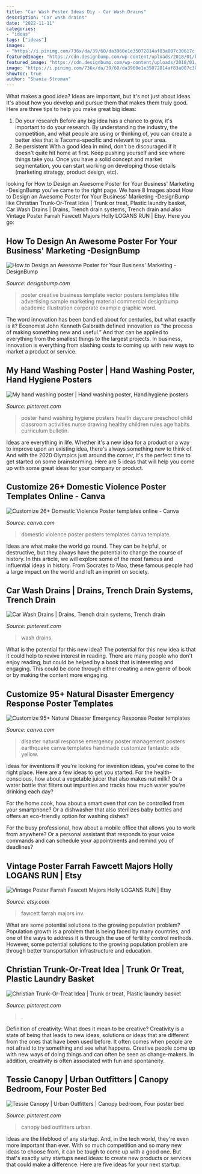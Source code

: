 ```yaml
---
title: "Car Wash Poster Ideas Diy - Car Wash Drains"
description: "Car wash drains"
date: "2022-11-11"
categories:
- "ideas"
tags: ["ideas"]
images:
- "https://i.pinimg.com/736x/da/39/60/da3960e1e35072814af83a007c30617c--hand-washing-poster-preschool-ideas.jpg"
featuredImage: "https://cdn.designbump.com/wp-content/uploads/2018/01/businessposter.jpg"
featured_image: "https://cdn.designbump.com/wp-content/uploads/2018/01/businessposter.jpg"
image: "https://i.pinimg.com/736x/da/39/60/da3960e1e35072814af83a007c30617c--hand-washing-poster-preschool-ideas.jpg"
ShowToc: true
author: "Shania Stroman"
---
```



What makes a good idea?
Ideas are important, but it's not just about ideas. It's about how you develop and pursue them that makes them truly good. Here are three tips to help you make great big ideas:
1. Do your research 
Before any big idea has a chance to grow, it's important to do your research. By understanding the industry, the competition, and what people are using or thinking of, you can create a better idea that is Tacoma-specific and relevant to your area. 
2. Be persistent 
With a good idea in mind, don't be discouraged if it doesn't quite hit home at first. Keep pushing yourself and see where things take you. Once you have a solid concept and market segmentation, you can start working on developing those details (marketing strategy, product design, etc). 

	

		
looking for How to Design an Awesome Poster for Your Business&#039; Marketing -DesignBump you've came to the right page. We have 8 Images about How to Design an Awesome Poster for Your Business&#039; Marketing -DesignBump like Christian Trunk-Or-Treat Idea | Trunk or treat, Plastic laundry basket, Car Wash Drains | Drains, Trench drain systems, Trench drain and also Vintage Poster Farrah Fawcett Majors Holly LOGANS RUN | Etsy. Here you go:
		
    
## How To Design An Awesome Poster For Your Business&#039; Marketing -DesignBump

<img loading=lazy src="https://cdn.designbump.com/wp-content/uploads/2018/01/businessposter.jpg" onerror="this.onerror=null;this.src='https://tse4.mm.bing.net/th?id=OIP.cwqLXVLShmLWAax_BPZD5gHaLu&amp;pid=15.1';" alt="How to Design an Awesome Poster for Your Business&#039; Marketing -DesignBump">

_Source: designbump.com_

>poster creative business template vector posters templates title advertising sample marketing material commercial designbump academic illustration corporate example graphic word. 

	

The word innovation has been bandied about for centuries, but what exactly is it? Economist John Kenneth Galbraith defined innovation as “the process of making something new and useful.” And that can be applied to everything from the smallest things to the largest projects. In business, innovation is everything from slashing costs to coming up with new ways to market a product or service.

    
## My Hand Washing Poster | Hand Washing Poster, Hand Hygiene Posters

<img loading=lazy src="https://i.pinimg.com/736x/da/39/60/da3960e1e35072814af83a007c30617c--hand-washing-poster-preschool-ideas.jpg" onerror="this.onerror=null;this.src='https://tse4.mm.bing.net/th?id=OIP.4rKxhNmYNzTebDxyGiOGZgHaNK&amp;pid=15.1';" alt="My hand washing poster | Hand washing poster, Hand hygiene posters">

_Source: pinterest.com_

>poster hand washing hygiene posters health daycare preschool child classroom activities nurse drawing healthy children rules age habits curriculum bulletin. 

	

Ideas are everything in life. Whether it's a new idea for a product or a way to improve upon an existing idea, there's always something new to think of. And with the 2020 Olympics just around the corner, it's the perfect time to get started on some brainstorming. Here are 5 ideas that will help you come up with some great ideas for your company or product.

    
## Customize 26+ Domestic Violence Poster Templates Online - Canva

<img loading=lazy src="https://marketplace.canva.com/MADLhbqfVk8/1/0/thumbnail_large-1/canva-modern-photo-domestic-violence-poster-MADLhbqfVk8.jpg" onerror="this.onerror=null;this.src='https://tse1.mm.bing.net/th?id=OIP.Z68cIJWM6YRkkTjRAryAvwAAAA&amp;pid=15.1';" alt="Customize 26+ Domestic Violence Poster templates online - Canva">

_Source: canva.com_

>domestic violence poster posters templates canva template. 

	

Ideas are what make the world go round. They can be helpful, or destructive, but they always have the potential to change the course of history. In this article, we will explore some of the most famous and influential ideas in history. From Socrates to Mao, these famous people had a large impact on the world and left an imprint on society.

    
## Car Wash Drains | Drains, Trench Drain Systems, Trench Drain

<img loading=lazy src="https://i.pinimg.com/736x/aa/bd/34/aabd34b618ee97db01e8838f77b4f4e0.jpg" onerror="this.onerror=null;this.src='https://tse4.mm.bing.net/th?id=OIP.nQQNkLvkAOb03Qv8mu20eQHaJ3&amp;pid=15.1';" alt="Car Wash Drains | Drains, Trench drain systems, Trench drain">

_Source: pinterest.com_

>wash drains. 

	

What is the potential for this new idea?
The potential for this new idea is that it could help to revive interest in reading. There are many people who don't enjoy reading, but could be helped by a book that is interesting and engaging. This could be done through either creating a new genre of book or by making the content more engaging.

    
## Customize 95+ Natural Disaster Emergency Response Poster Templates

<img loading=lazy src="https://marketplace.canva.com/MADOPlxhN3o/1/0/thumbnail_large-1/canva-yellow-photo-natural-disaster-emergency-response-poster-MADOPlxhN3o.jpg" onerror="this.onerror=null;this.src='https://tse2.mm.bing.net/th?id=OIP.HriE2oZ62dId6NUpvBJrKAAAAA&amp;pid=15.1';" alt="Customize 95+ Natural Disaster Emergency Response Poster templates">

_Source: canva.com_

>disaster natural response emergency poster management posters earthquake canva templates handmade customize fantastic ads yellow. 

	

ideas for inventions
If you're looking for invention ideas, you've come to the right place. Here are a few ideas to get you started.
For the health-conscious, how about a vegetable juicer that also makes nut milk? Or a water bottle that filters out impurities and tracks how much water you're drinking each day?

For the home cook, how about a smart oven that can be controlled from your smartphone? Or a dishwasher that also sterilizes baby bottles and offers an eco-friendly option for washing dishes?

For the busy professional, how about a mobile office that allows you to work from anywhere? Or a personal assistant that responds to your voice commands and can schedule your appointments and remind you of deadlines?

    
## Vintage Poster Farrah Fawcett Majors Holly LOGANS RUN | Etsy

<img loading=lazy src="https://i.etsystatic.com/22005623/r/il/65f50c/2304744346/il_794xN.2304744346_lr8z.jpg" onerror="this.onerror=null;this.src='https://tse3.mm.bing.net/th?id=OIP.TPQ7C0I7Goa2_WC7BYfjwQHaJ4&amp;pid=15.1';" alt="Vintage Poster Farrah Fawcett Majors Holly LOGANS RUN | Etsy">

_Source: etsy.com_

>fawcett farrah majors inv. 

	

What are some potential solutions to the growing population problem?
Population growth is a problem that is being faced by many countries, and one of the ways to address it is through the use of fertility control methods. However, some potential solutions to the growing population problem are through better transportation infrastructure and education.

    
## Christian Trunk-Or-Treat Idea | Trunk Or Treat, Plastic Laundry Basket

<img loading=lazy src="https://i.pinimg.com/736x/e9/65/1b/e9651b6f11a9d4426dd933ab124c5a1a.jpg" onerror="this.onerror=null;this.src='https://tse2.mm.bing.net/th?id=OIP.qM-zQA8eWA2yBSH74ChM7gHaNK&amp;pid=15.1';" alt="Christian Trunk-Or-Treat Idea | Trunk or treat, Plastic laundry basket">

_Source: pinterest.com_

>. 

	

Definition of creativity: What does it mean to be creative?
Creativity is a state of being that leads to new ideas, solutions or ideas that are different from the ones that have been used before. It often comes when people are not afraid to try something and see what happens. Creative people come up with new ways of doing things and can often be seen as change-makers. In addition, creativity is often associated with fun and spontaneity.

    
## Tessie Canopy | Urban Outfitters | Canopy Bedroom, Four Poster Bed

<img loading=lazy src="https://i.pinimg.com/736x/ed/6a/23/ed6a23ff7d59884ef6dfda368cbe66dc.jpg" onerror="this.onerror=null;this.src='https://tse2.mm.bing.net/th?id=OIP.T2Q-X0aRBEsdpsXzccEd7wHaLG&amp;pid=15.1';" alt="Tessie Canopy | Urban Outfitters | Canopy bedroom, Four poster bed">

_Source: pinterest.com_

>canopy bed outfitters urban. 

	

Ideas are the lifeblood of any startup. And, in the tech world, they're even more important than ever. With so much competition and so many new ideas to choose from, it can be tough to come up with a good one. But that's exactly why startups need ideas: to create new products or services that could make a difference. Here are five ideas for your next startup: 

